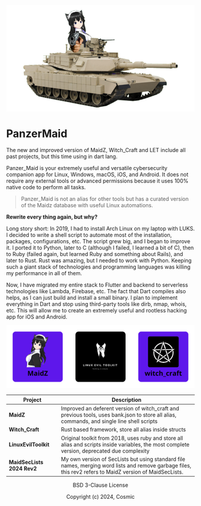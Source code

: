 ![panzer](docs/index.png)

# PanzerMaid

The new and improved version of MaidZ, Witch_Craft and LET include all past projects, but this time using in dart lang.

Panzer_Maid is your extremely useful and versatile cybersecurity companion app for Linux, Windows, macOS, iOS, and Android. It does not require any external tools or advanced permissions because it uses 100% native code to perform all tasks.

> Panzer_Maid is not an alias for other tools but has a curated version of the Maidz database with useful Linux automations.

**Rewrite every thing again, but why?**

Long story short: In 2019, I had to install Arch Linux on my laptop with LUKS. I decided to write a shell script to automate most of the installation, packages, configurations, etc. The script grew big, and I began to improve it. I ported it to Python, later to C (although I failed, I learned a bit of C), then to Ruby (failed again, but learned Ruby and something about Rails), and later to Rust. Rust was amazing, but I needed to work with Python. Keeping such a giant stack of technologies and programming languages was killing my performance in all of them.

Now, I have migrated my entire stack to Flutter and backend to serverless technologies like Lambda, Firebase, etc. The fact that Dart compiles also helps, as I can just build and install a small binary. I plan to implement everything in Dart and stop using third-party tools like dirb, nmap, whois, etc. This will allow me to create an extremely useful and rootless hacking app for iOS and Android.

![grid_app](docs/bean.png)

| Project                    | Description                                                                                                                                               |
| ---------------------------- | ----------------------------------------------------------------------------------------------------------------------------------------------------------- |
| **MaidZ**                  | Improved an deferent version of witch_craft and previous tools, uses bank.json to store all alias, commands, and single line shell scripts                |
| **Witch_Craft**            | Rust based framework, store all alias inside structs                                                                                                      |
| **LinuxEvilToolkit**       | Original toolkit from 2018, uses ruby and store all alias and scripts inside variables, the most complete version,   deprecated due complexity            |
| **MaidSecLists 2024 Rev2** | My own version of SecLists but using standard file names, merging word lists and remove garbage files, this rev2 refers to MaidZ version of MaidSecLists. |

<div style="text-align: center;">
  <p>BSD 3-Clause License</p>
  <p>Copyright (c) 2024, Cosmic</p>
</div>
